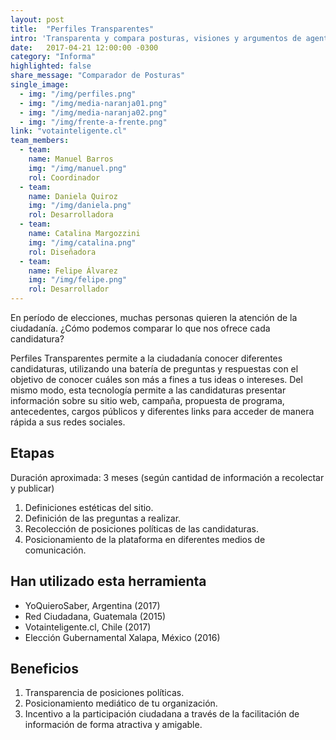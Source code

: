 ```yaml
---
layout: post
title:  "Perfiles Transparentes"
intro: 'Transparenta y compara posturas, visiones y argumentos de agentes clave.'
date:   2017-04-21 12:00:00 -0300
category: "Informa"
highlighted: false
share_message: "Comparador de Posturas"
single_image:
  - img: "/img/perfiles.png"
  - img: "/img/media-naranja01.png"
  - img: "/img/media-naranja02.png"
  - img: "/img/frente-a-frente.png"
link: "votainteligente.cl"
team_members:
  - team:
    name: Manuel Barros
    img: "/img/manuel.png"
    rol: Coordinador
  - team:
    name: Daniela Quiroz
    img: "/img/daniela.png"
    rol: Desarrolladora
  - team:
    name: Catalina Margozzini
    img: "/img/catalina.png"
    rol: Diseñadora
  - team:
    name: Felipe Álvarez
    img: "/img/felipe.png"
    rol: Desarrollador
---
```

En período de elecciones, muchas personas quieren la atención de la ciudadanía. ¿Cómo podemos comparar lo que nos ofrece cada candidatura?

Perfiles Transparentes permite a la ciudadanía conocer diferentes candidaturas, utilizando una batería de preguntas y respuestas con el objetivo de conocer cuáles son más a fines a tus ideas o intereses. Del mismo modo, esta tecnología permite a las candidaturas presentar información sobre su sitio web, campaña, propuesta de programa, antecedentes, cargos públicos y diferentes links para acceder de manera rápida a sus redes sociales.


## Etapas
Duración aproximada: 3 meses (según cantidad de información a recolectar y publicar)
1. Definiciones estéticas del sitio.
2. Definición de las preguntas a realizar.
3. Recolección de posiciones políticas de las candidaturas.
4. Posicionamiento de la plataforma en diferentes medios de comunicación.

## Han utilizado esta herramienta
- YoQuieroSaber, Argentina (2017)
- Red Ciudadana, Guatemala (2015)
- Votainteligente.cl, Chile (2017)
- Elección Gubernamental Xalapa, México (2016)

## Beneficios
1. Transparencia de posiciones políticas.
2. Posicionamiento mediático de tu organización.
3. Incentivo a la participación ciudadana a través de la facilitación de información de forma atractiva y amigable.
